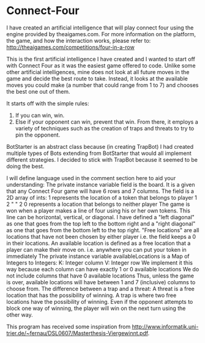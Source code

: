 # Connect-Four
I have created an artificial intelligence that will play connect four using the engine provided by theaigames.com.
  For more information on the platform, the game, and how the interaction works, please refer to:
    http://theaigames.com/competitions/four-in-a-row

This is the first artificial intelligence I have created and I wanted to start off with Connect Four as it was the easiest game offered
  to code.
Unlike some other artificial intelligences, mine does not look at all future moves in the game and decide the best route to take.
  Instead, it looks at the available moves you could make (a number that could range from 1 to 7)
  and chooses the best one out of them.

It starts off with the simple rules:
  1.  If you can win, win.
  2.  Else if your opponent can win, prevent that win.
From there, it employs a variety of techniques such as the creation of traps and threats to try to pin the opponent.

BotStarter is an abstract class because (in creating TrapBot) I had created multiple types of Bots extending from BotStarter that
  would all implement different strategies. I decided to stick with TrapBot because it seemed to be doing the best.

I will define language used in the comment section here to aid your understanding:
  The private instance variable field is the board. It is a given that any Connect Four game will have 6 rows and 7 columns.
    The field is a 2D array of ints:
      1 represents the location of a token that belongs to player 1
      2 "                                                       " 2
      0 represents a location that belongs to neither player
  The game is won when a player makes a line of four using his or her own tokens. This line can be horizontal, vertical, or diagonal.
    I have defined a "left diagonal" as one that goes from the top left to the bottom right and
                   a "right diagonal" as one that goes from the bottom left to the top right.
  "Free locations" are all locations that have not been chosen by either player
    i.e. the field keeps a 0 in their locations.
  An available location is defined as a free location that a player can make their move on.
    i.e. anywhere you can put your token in immediately
  The private instance variable availableLocations is a Map of Integers to Integers:
    K:  Integer column
    V:  Integer row
    We implement it this way because each column can have exactly 1 or 0 available locations
      We do not include columns that have 0 available locations
      Thus, unless the game is over, available locations will have between 1 and 7 (inclusive) columns to choose from.
  The difference between a trap and a threat:
    A threat is a free location that has the possibility of winning.
    A trap is where two free locations have the possibility of winning.
      Even if the opponent attempts to block one way of winning, the player will win on the next turn using the other way.

This program has received some inspiration from http://www.informatik.uni-trier.de/~fernau/DSL0607/Masterthesis-Viergewinnt.pdf.
